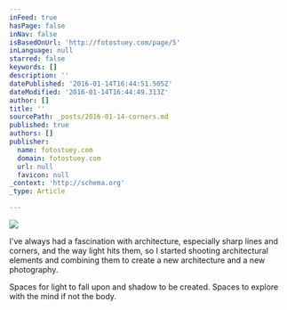 ```yaml
---
inFeed: true
hasPage: false
inNav: false
isBasedOnUrl: 'http://fotostuey.com/page/5'
inLanguage: null
starred: false
keywords: []
description: ''
datePublished: '2016-01-14T16:44:51.505Z'
dateModified: '2016-01-14T16:44:49.313Z'
author: []
title: ''
sourcePath: _posts/2016-01-14-corners.md
published: true
authors: []
publisher:
  name: fotostuey.com
  domain: fotostuey.com
  url: null
  favicon: null
_context: 'http://schema.org'
_type: Article

---
```

![](http://41.media.tumblr.com/33cd74f94dfe7048e055319fc5048a0e/tumblr_nyh8soYcD01tlxsi7o1_1280.jpg)

I've always had a fascination with architecture, especially sharp lines and corners, and the way light hits them, so I started shooting architectural elements and combining them to create a new architecture and a new photography.

Spaces for light to fall upon and shadow to be created. Spaces to explore with the mind if not the body.